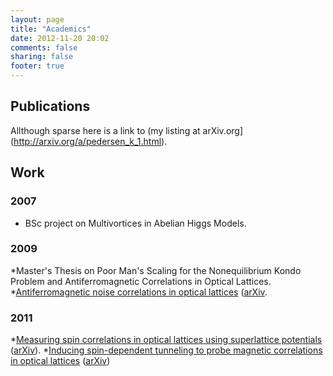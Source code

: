 ```yaml
---
layout: page
title: "Academics"
date: 2012-11-20 20:02
comments: false
sharing: false
footer: true
---
```


Publications
------------

Allthough sparse here is a link to (my listing at arXiv.org](http://arxiv.org/a/pedersen_k_1.html).

Work
----

<!--
2003- During my senior year in high school I wrote a major report on the subject of Introductory Quantum Mechanics.
2005- In my freshman year studying Physics, I wrote another report on The decay-channels of the Z particle together with three of my fellow freshmen.
2005- Notes on Algebra for the course Alg2.
2007- Notes on The Philosophy of Science for the course VtMat.
-->

### 2007

* BSc project on Multivortices in Abelian Higgs Models.

### 2009

*Master's Thesis on Poor Man's Scaling for the Nonequilibrium Kondo Problem and Antiferromagnetic Correlations in Optical Lattices.
*[Antiferromagnetic noise correlations in optical lattices](http://pra.aps.org/abstract/PRA/v80/i3/e033622) ([arXiv](http://arxiv.org/abs/0907.0652). 

### 2011

*[Measuring spin correlations in optical lattices using superlattice potentials](http://arxiv.org/ct?url=http%3A%2F%2Fdx.doi.org%2F10%252E1103%2FPhysRevA%252E84%252E041603&v=2fb27bff) ([arXiv](http://arxiv.org/abs/1105.4466)).
*[Inducing spin-dependent tunneling to probe magnetic correlations in optical lattices](http://arxiv.org/ct?url=http%3A%2F%2Fdx.doi.org%2F10%252E1103%2FPhysRevA%252E85%252E053642&v=6b2fc3c5) ([arXiv](http://arxiv.org/abs/1203.0925))
